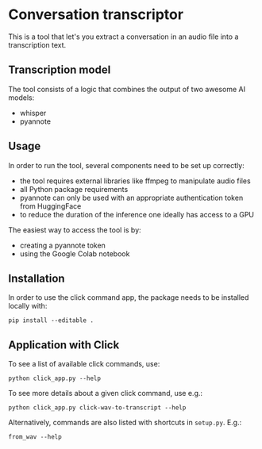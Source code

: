 # Conversation transcriptor

This is a tool that let's you extract a conversation in an audio file into a transcription text.

## Transcription model

The tool consists of a logic that combines the output of two awesome AI models:

- whisper
- pyannote

## Usage

In order to run the tool, several components need to be set up correctly:

- the tool requires external libraries like ffmpeg to manipulate audio files
- all Python package requirements
- pyannote can only be used with an appropriate authentication token from HuggingFace
- to reduce the duration of the inference one ideally has access to a GPU

The easiest way to access the tool is by:

- creating a pyannote token
- using the Google Colab notebook


## Installation

In order to use the click command app, the package needs to be installed locally with:

```
pip install --editable .
```


## Application with Click

To see a list of available click commands, use:
```
python click_app.py --help
```

To see more details about a given click command, use e.g.:
```
python click_app.py click-wav-to-transcript --help
```

Alternatively, commands are also listed with shortcuts in `setup.py`. E.g.:
```
from_wav --help
```

